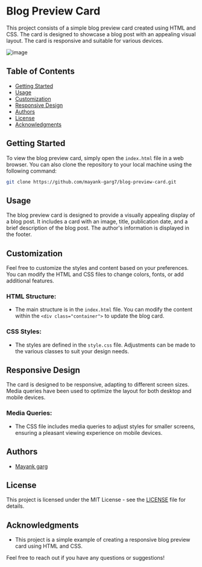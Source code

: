 # Blog Preview Card

This project consists of a simple blog preview card created using HTML and CSS. The card is designed to showcase a blog post with an appealing visual layout. The card is responsive and suitable for various devices.

![image](https://github.com/Mayank-Garg7/Blog_Preview_Card/assets/113042462/5ad9e1f5-e3c3-44a9-bf62-2df49189d7f0)

## Table of Contents

- [Getting Started](#getting-started)
- [Usage](#usage)
- [Customization](#customization)
- [Responsive Design](#responsive-design)
- [Authors](#authors)
- [License](#license)
- [Acknowledgments](#acknowledgments)

## Getting Started

To view the blog preview card, simply open the `index.html` file in a web browser. You can also clone the repository to your local machine using the following command:

```bash
git clone https://github.com/mayank-garg7/blog-preview-card.git
```

## Usage

The blog preview card is designed to provide a visually appealing display of a blog post. It includes a card with an image, title, publication date, and a brief description of the blog post. The author's information is displayed in the footer.

## Customization

Feel free to customize the styles and content based on your preferences. You can modify the HTML and CSS files to change colors, fonts, or add additional features.

### HTML Structure:

- The main structure is in the `index.html` file. You can modify the content within the `<div class="container">` to update the blog card.

### CSS Styles:

- The styles are defined in the `style.css` file. Adjustments can be made to the various classes to suit your design needs.

## Responsive Design

The card is designed to be responsive, adapting to different screen sizes. Media queries have been used to optimize the layout for both desktop and mobile devices.

### Media Queries:

- The CSS file includes media queries to adjust styles for smaller screens, ensuring a pleasant viewing experience on mobile devices.

## Authors

- [Mayank garg](#https://github.com/mayank-garg7)

## License

This project is licensed under the MIT License - see the [LICENSE](LICENSE) file for details.

## Acknowledgments

- This project is a simple example of creating a responsive blog preview card using HTML and CSS.

Feel free to reach out if you have any questions or suggestions!
